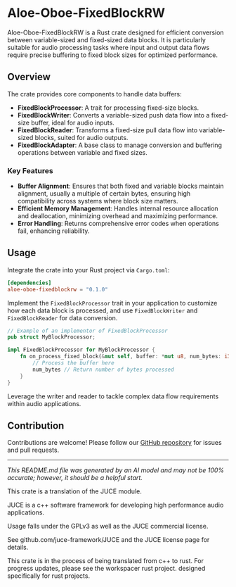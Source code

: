 # Aloe-Oboe-FixedBlockRW

Aloe-Oboe-FixedBlockRW is a Rust crate designed for efficient conversion between variable-sized and fixed-sized data blocks. It is particularly suitable for audio processing tasks where input and output data flows require precise buffering to fixed block sizes for optimized performance.

## Overview

The crate provides core components to handle data buffers:

- **FixedBlockProcessor**: A trait for processing fixed-size blocks.
- **FixedBlockWriter**: Converts a variable-sized push data flow into a fixed-size buffer, ideal for audio inputs.
- **FixedBlockReader**: Transforms a fixed-size pull data flow into variable-sized blocks, suited for audio outputs.
- **FixedBlockAdapter**: A base class to manage conversion and buffering operations between variable and fixed sizes.

### Key Features

- **Buffer Alignment**: Ensures that both fixed and variable blocks maintain alignment, usually a multiple of certain bytes, ensuring high compatibility across systems where block size matters.
- **Efficient Memory Management**: Handles internal resource allocation and deallocation, minimizing overhead and maximizing performance.
- **Error Handling**: Returns comprehensive error codes when operations fail, enhancing reliability.

## Usage

Integrate the crate into your Rust project via `Cargo.toml`:

```toml
[dependencies]
aloe-oboe-fixedblockrw = "0.1.0"
```

Implement the `FixedBlockProcessor` trait in your application to customize how each data block is processed,
and use `FixedBlockWriter` and `FixedBlockReader` for data conversion.

```rust
// Example of an implementor of FixedBlockProcessor
pub struct MyBlockProcessor;

impl FixedBlockProcessor for MyBlockProcessor {
    fn on_process_fixed_block(&mut self, buffer: *mut u8, num_bytes: i32) -> i32 {
        // Process the buffer here
        num_bytes // Return number of bytes processed
    }
}
```

Leverage the writer and reader to tackle complex data flow requirements within audio applications.

## Contribution

Contributions are welcome! Please follow our [GitHub repository](https://github.com/klebs6/aloe-rs) for issues and pull requests.

---

*This README.md file was generated by an AI model and may not be 100% accurate; however, it should be a helpful start.*

This crate is a translation of the JUCE module.

JUCE is a c++ software framework for developing high performance audio applications.

Usage falls under the GPLv3 as well as the JUCE commercial license.

See github.com/juce-framework/JUCE and the JUCE license page for details.

This crate is in the process of being translated from c++ to rust. For progress updates, please see the workspacer rust project. designed specifically for rust projects.
